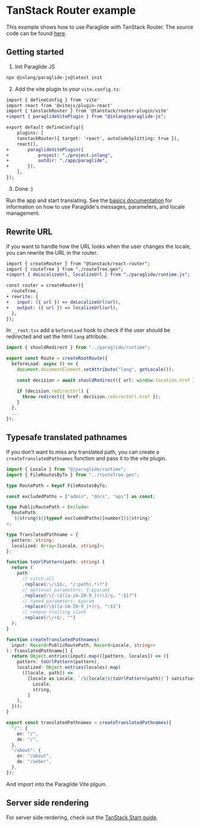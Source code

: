# TanStack Router example

This example shows how to use Paraglide with TanStack Router. The source code can be found [here](https://github.com/opral/monorepo/tree/main/inlang/packages/paraglide/paraglide-js/examples/tanstack-router).

## Getting started

1. Init Paraglide JS

```bash
npx @inlang/paraglide-js@latest init
```

2. Add the vite plugin to your `vite.config.ts`:

```diff
import { defineConfig } from 'vite'
import react from '@vitejs/plugin-react'
import { tanstackRouter } from '@tanstack/router-plugin/vite'
+import { paraglideVitePlugin } from "@inlang/paraglide-js";

export default defineConfig({
	plugins: [
    tanstackRouter({ target: 'react', autoCodeSplitting: true }),
    react(),
+		paraglideVitePlugin({
+			project: "./project.inlang",
+			outdir: "./app/paraglide",
+		}),
	],
});
```

3. Done :)

Run the app and start translating. See the [basics documentation](https://inlang.com/m/gerre34r/library-inlang-paraglideJs/basics) for information on how to use Paraglide's messages, parameters, and locale management.

## Rewrite URL

If you want to handle how the URL looks when the user changes the locale, you can rewrite the URL in the router.

```diff
import { createRouter } from "@tanstack/react-router";
import { routeTree } from "./routeTree.gen";
+import { deLocalizeUrl, localizeUrl } from "./paraglide/runtime.js";

const router = createRouter({
  routeTree,
+ rewrite: {
+   input: ({ url }) => deLocalizeUrl(url),
+   output: ({ url }) => localizeUrl(url),
  },
});
```

In `__root.tsx` add a `beforeLoad` hook to check if the user should be redirected and set the html `lang` attribute.

```ts
import { shouldRedirect } from "../paraglide/runtime";

export const Route = createRootRoute({
  beforeLoad: async () => {
    document.documentElement.setAttribute("lang", getLocale());

    const decision = await shouldRedirect({ url: window.location.href });

    if (decision.redirectUrl) {
      throw redirect({ href: decision.redirectUrl.href });
    }
  },
  ...
});
```

## Typesafe translated pathnames

If you don't want to miss any translated path, you can create a `createTranslatedPathnames` function and pass it to the vite plugin.

```ts
import { Locale } from "@/paraglide/runtime";
import { FileRoutesByTo } from "../routeTree.gen";

type RoutePath = keyof FileRoutesByTo;

const excludedPaths = ["admin", "docs", "api"] as const;

type PublicRoutePath = Exclude<
  RoutePath,
  `${string}${(typeof excludedPaths)[number]}${string}`
>;

type TranslatedPathname = {
  pattern: string;
  localized: Array<[Locale, string]>;
};

function toUrlPattern(path: string) {
  return (
    path
      // catch-all
      .replace(/\/\$$/, "/:path(.*)?")
      // optional parameters: {-$param}
      .replace(/\{-\$([a-zA-Z0-9_]+)\}/g, ":$1?")
      // named parameters: $param
      .replace(/\$([a-zA-Z0-9_]+)/g, ":$1")
      // remove trailing slash
      .replace(/\/+$/, "")
  );
}

function createTranslatedPathnames(
  input: Record<PublicRoutePath, Record<Locale, string>>
): TranslatedPathname[] {
  return Object.entries(input).map(([pattern, locales]) => ({
    pattern: toUrlPattern(pattern),
    localized: Object.entries(locales).map(
      ([locale, path]) =>
        [locale as Locale, `/${locale}${toUrlPattern(path)}`] satisfies [
          Locale,
          string,
        ]
    ),
  }));
}

export const translatedPathnames = createTranslatedPathnames({
  "/": {
    en: "/",
    de: "/",
  },
  "/about": {
    en: "/about",
    de: "/ueber",
  },
});
```

And import into the Paraglide Vite plguin.

## Server side rendering

For server side rerdering, check out the [TanStack Start guide](https://inlang.com/m/gerre34r/library-inlang-paraglideJs/tanstack-start).
